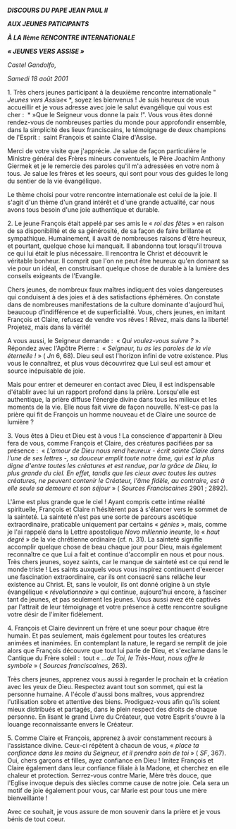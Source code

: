 ***DISCOURS DU PAPE JEAN PAUL II***

***AUX JEUNES PATICIPANTS***

***À LA IIème RENCONTRE INTERNATIONALE***

***« *JEUNES VERS ASSISE* »***

*Castel Gandolfo,*

*Samedi 18 août 2001*

1. Très chers jeunes participant à la deuxième rencontre internationale " *Jeunes vers Assise*« *, soyez les bienvenus ! Je suis heureux de vous accueillir et je vous adresse avec joie le salut évangélique qui vous est cher :  * »Que le Seigneur vous donne la paix !". Vous vous êtes donné rendez-vous de nombreuses parties du monde pour approfondir ensemble, dans la simplicité des lieux franciscains, le témoignage de deux champions de l'Esprit :  saint François et sainte Claire d'Assise.

Merci de votre visite que j'apprécie. Je salue de façon particulière le Ministre général des Frères mineurs conventuels, le Père Joachim Anthony Giermek et je le remercie des paroles qu'il m'a adressées en votre nom à tous. Je salue les frères et les soeurs, qui sont pour vous des guides le long du sentier de la vie évangélique.

Le thème choisi pour votre rencontre internationale est celui de la joie. Il s'agit d'un thème d'un grand intérêt et d'une grande actualité, car nous avons tous besoin d'une joie authentique et durable.

2. Le jeune François était appelé par ses amis le « *roi des fêtes* » en raison de sa disponibilité et de sa générosité, de sa façon de faire brillante et sympathique. Humainement, il avait de nombreuses raisons d'être heureux, et pourtant, quelque chose lui manquait. Il abandonna tout lorsqu'il trouva ce qui lui était le plus nécessaire. Il rencontra le Christ et découvrit le véritable bonheur. Il comprit que l'on ne peut être heureux qu'en donnant sa vie pour un idéal, en construisant quelque chose de durable à la lumière des conseils exigeants de l'Evangile.

Chers jeunes, de nombreux faux maîtres indiquent des voies dangereuses qui conduisent à des joies et à des satisfactions éphémères. On constate dans de nombreuses manifestations de la culture dominante d'aujourd'hui, beaucoup d'indifférence et de superficialité. Vous, chers jeunes, en imitant François et Claire, refusez de vendre vos rêves ! Rêvez, mais dans la liberté! Projetez, mais dans la vérité!

A vous aussi, le Seigneur demande :  « *Qui voulez-vous suivre ?* ». Répondez avec l'Apôtre Pierre :  « *Seigneur, tu as les paroles de la vie éternelle !* » ( *Jn* 6, 68). Dieu seul est l'horizon infini de votre existence. Plus vous le connaîtrez, et plus vous découvrirez que Lui seul est amour et source inépuisable de joie.

Mais pour entrer et demeurer en contact avec Dieu, il est indispensable d'établir avec lui un rapport profond dans la prière. Lorsqu'elle est authentique, la prière diffuse l'énergie divine dans tous les milieux et les moments de la vie. Elle nous fait vivre de façon nouvelle. N'est-ce pas la prière qui fit de François un homme nouveau et de Claire une source de lumière ?

3. Vous êtes à Dieu et Dieu est à vous ! La conscience d'appartenir à Dieu fera de vous, comme François et Claire, des créatures pacifiées par sa présence :  « *L'amour de Dieu nous rend heureux - écrit sainte Claire dans l'une de ses lettres -, sa douceur emplit toute notre âme, qui est la plus digne d'entre toutes les créatures et est rendue, par la grâce de Dieu, la plus grande du ciel. En effet, tandis que les cieux avec toutes les autres créatures, ne peuvent contenir le Créateur, l'âme fidèle, au contraire, est à elle seule sa demeure et son séjour* » ( *Sources Franciscaines* 2901 ; 2892).

L'âme est plus grande que le ciel ! Ayant compris cette intime réalité spirituelle, François et Claire n'hésitèrent pas à s'élancer vers le sommet de la sainteté. La sainteté n'est pas une sorte de parcours ascétique extraordinaire, praticable uniquement par certains « *génies* », mais, comme je l'ai rappelé dans la Lettre apostolique *Novo millennio ineunte*, le « *haut degré* » de la vie chrétienne ordinaire (cf. n. 31). La sainteté signifie accomplir quelque chose de beau chaque jour pour Dieu, mais également reconnaître ce que Lui a fait et continue d'accomplir en nous et pour nous. Très chers jeunes, soyez saints, car le manque de sainteté est ce qui rend le monde triste ! Les saints auxquels vous vous inspirez continuent d'exercer une fascination extraordinaire, car ils ont consacré sans relâche leur existence au Christ. Et, sans le vouloir, ils ont donné origine à un style évangélique « *révolutionnaire* » qui continue, aujourd'hui encore, à fasciner tant de jeunes, et pas seulement les jeunes. Vous aussi avez été captivés par l'attrait de leur témoignage et votre présence à cette rencontre souligne votre désir de l'imiter fidèlement.

4. François et Claire devinrent un frère et une soeur pour chaque être humain. Et pas seulement, mais également pour toutes les créatures animées et inanimées. En contemplant la nature, le regard se remplit de joie alors que François découvre que tout lui parle de Dieu, et s'exclame dans le Cantique du Frère soleil :  tout « *...de Toi, le Très-Haut, nous offre le symbole* » ( *Sources franciscaines*, 263).

Très chers jeunes, apprenez vous aussi à regarder le prochain et la création avec les yeux de Dieu. Respectez avant tout son sommet, qui est la personne humaine. A l'école d'aussi bons maîtres, vous apprendrez l'utilisation sobre et attentive des biens. Prodiguez-vous afin qu'ils soient mieux distribués et partagés, dans le plein respect des droits de chaque personne. En lisant le grand Livre du Créateur, que votre Esprit s'ouvre à la louange reconnaissante envers le Créateur.

5. Comme Claire et François, apprenez à avoir constamment recours à l'assistance divine. Ceux-ci répètent à chacun de vous, « *place ta confiance dans les mains du Seigneur, et il prendra soin de toi* » ( *SF*, 367). Oui, chers garçons et filles, ayez confiance en Dieu ! Imitez François et Claire également dans leur confiance filiale à la Madone, et cherchez en elle chaleur et protection. Serrez-vous contre Marie, Mère très douce, que l'Eglise invoque depuis des siècles comme cause de notre joie. Cela sera un motif de joie également pour vous, car Marie est pour tous une mère bienveillante !

Avec ce souhait, je vous assure de mon souvenir dans la prière et je vous bénis de tout coeur.